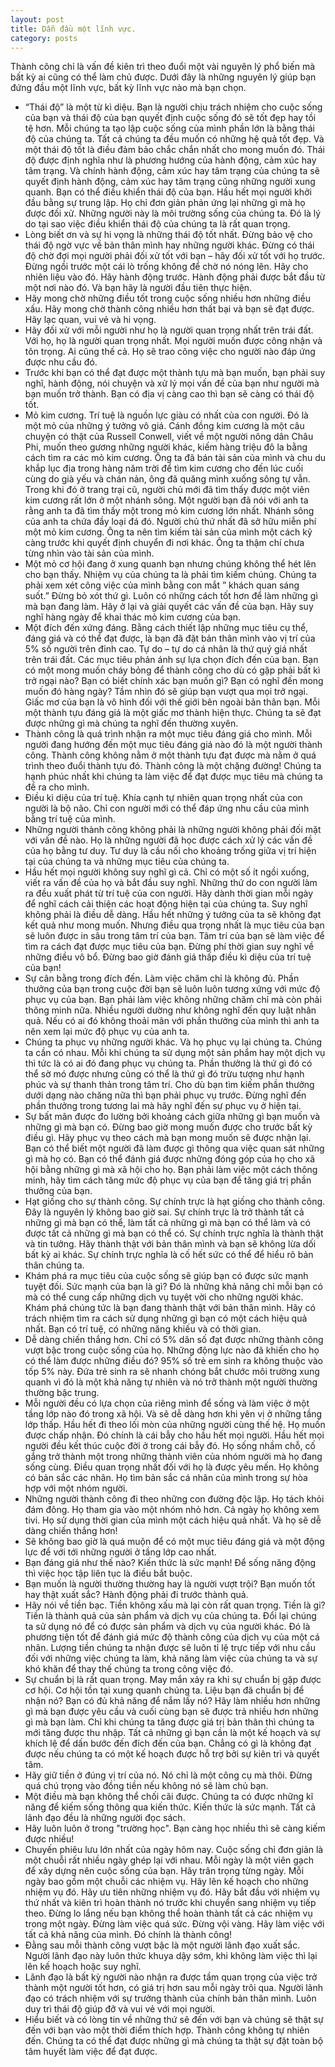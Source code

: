 ```yaml
---
layout: post
title: Dẫn đầu một lĩnh vực.
category: posts
---
```


Thành công chỉ là vấn đề kiên trì theo đuổi một vài nguyên lý phổ biến mà bất kỳ ai cũng có thể làm chủ được. Dưới đây là những nguyên lý giúp bạn đứng đầu một lĩnh vực, bất kỳ lĩnh vực nào mà bạn chọn.

* “Thái độ” là một từ kì diệu. Bạn là người chịu trách nhiệm cho cuộc sống của bạn và thái độ của bạn quyết định cuộc sống đó sẽ tốt đẹp hay tồi tệ hơn. Mỗi chúng ta tạo lập cuộc sống của mình phần lớn là bằng thái độ của chúng ta. Tất cả chúng ta đều muốn có những hệ quả tốt đẹp. Và một thái độ tốt là điều đảm bảo chắc chắn nhất cho mong muốn đó. Thái độ được định nghĩa như là phương hướng của hành động, cảm xúc hay tâm trạng. Và chính hành động, cảm xúc hay tâm trạng của chúng ta sẽ quyết định hành động, cảm xúc hay tâm trạng cũng những người xung quanh. Bạn có thể điều khiển thái độ của bạn. Hầu hết mọi người khởi đầu bằng sự trung lập. Họ chỉ đơn giản phản ứng lại những gì mà họ được đối xử. Những người này là môi trường sống của chúng ta. Đó là lý do tại sao việc điều khiển thái độ của chúng ta là rất quan trọng.
* Lòng biết ơn và sự hi vọng là những thái độ tốt nhất. Đừng bảo vệ cho thái độ ngờ vực về bản thân mình hay những người khác. Đừng có thái độ chờ đợi mọi người phải đối xử tốt với bạn – hãy đối xử tốt với họ trước. Đừng ngồi trước một cái lò trống không để chờ nó nóng lên. Hãy cho nhiên liệu vào đó. Hãy hành động trước. Hành động phải được bắt đầu từ một nơi nào đó. Và bạn hãy là người đầu tiên thực hiện.
* Hãy mong chờ những điều tốt trong cuộc sống nhiều hơn những điều xấu. Hãy mong chờ thành công nhiều hơn thất bại và bạn sẽ đạt được. Hãy lạc quan, vui vẻ và hi vọng.
* Hãy đối xử với mỗi người như họ là người quan trọng nhất trên trái đất. Với họ, họ là người quan trọng nhất. Mọi người muốn được công nhận và tôn trọng. Ai cũng thế cả. Họ sẽ trao công việc cho người nào đáp ứng được nhu cầu đó.
* Trước khi bạn có thể đạt được một thành tựu mà bạn muốn, bạn phải suy nghĩ, hành động, nói chuyện và xử lý mọi vấn đề của bạn như người mà bạn muốn trở thành. Bạn có địa vị càng cao thì bạn sẽ càng có thái độ tốt.
* Mỏ kim cương. Trí tuệ là nguồn lực giàu có nhất của con người. Đó là một mỏ của những ý tưởng vô giá.
Cánh đồng kim cương là một câu chuyện có thật của Russell Conwell, viết về một người nông dân Châu Phi, muốn theo gương những người khác, kiếm hàng triệu đô la bằng cách tìm ra các mỏ kim cương. Ông ta đã bán tài sản của mình và chu du khắp lục địa trong hàng năm trời để tìm kim cương cho đến lúc cuối cùng do già yếu và chán nản, ông đã quăng mình xuống sông tự vẫn. Trong khi đó ở trang trại cũ, người chủ mới đã tìm thấy được một viên kim cương rất lớn ở một nhánh sông. Một người bạn đã nói với anh ta rằng anh ta đã tìm thấy một trong mỏ kim cương lớn nhất. Nhánh sông của anh ta chứa đầy loại đá đó. Người chủ thứ nhất đã sở hữu miễn phí một mỏ kim cương. Ông ta nên tìm kiếm tài sản của mình một cách kỹ càng trước khi quyết định chuyển đi nơi khác. Ông ta thậm chí chưa từng nhìn vào tài sản của mình.
* Một mỏ cơ hội đang ở xung quanh bạn nhưng chúng không thể hét lên cho bạn thấy. Nhiệm vụ của chúng ta là phải tìm kiếm chúng. Chúng ta phải xem xét công việc của mình bằng con mắt ” khách quan sáng suốt.” Đừng bỏ xót thứ gì. Luôn có những cách tốt hơn để làm những gì mà bạn đang làm. Hãy ở lại và giải quyết các vấn đề của bạn. Hãy suy nghĩ hàng ngày để khai thác mỏ kim cương của bạn.
* Một đích đến xứng đáng. Bằng cách thiết lập những mục tiêu cụ thể, đáng giá và có thể đạt được, là bạn đã đặt bản thân mình vào vị trí của 5% số người trên đỉnh cao. Tự do – tự do cá nhân là thứ quý giá nhất trên trái đất. Các mục tiêu phản ánh sự lựa chọn đích đến của bạn. Bạn có một mong muốn cháy bỏng để thành công cho dù có gặp phải bất kì trở ngại nào? Bạn có biết chính xác bạn muốn gì? Bạn có nghĩ đến mong muốn đó hàng ngày? Tầm nhìn đó sẽ giúp bạn vượt qua mọi trở ngại. Giấc mơ của bạn là vô hình đối với thế giới bên ngoài bản thân bạn. Mỗi một thành tựu đáng giá là một giấc mơ thành hiện thực. Chúng ta sẽ đạt được những gì mà chúng ta nghĩ đến thường xuyên.
* Thành công là quá trình nhận ra một mục tiêu đáng giá cho mình. Mỗi người đang hướng đến một mục tiêu đáng giá nào đó là một người thành công. Thành công không nằm ở một thành tựu đạt được mà nằm ở quá trình theo đuổi thành tựu đó. Thành công là một chặng đường! Chúng ta hạnh phúc nhất khi chúng ta làm việc để đạt được mục tiêu mà chúng ta đề ra cho mình.
* Điều kì diệu của trí tuệ. Khía cạnh tự nhiên quan trọng nhất của con người là bộ não. Chỉ con người mới có thể đáp ứng nhu cầu của mình bằng trí tuệ của mình.
* Những người thành công không phải là những người không phải đối mặt với vấn đề nào. Họ là những người đã học được cách xử lý các vấn đề của họ bằng tư duy. Tư duy là cầu nối cho khoảng trống giữa vị trí hiện tại của chúng ta và những mục tiêu của chúng ta.
* Hầu hết mọi người không suy nghĩ gì cả. Chỉ có một số ít ngồi xuống, viết ra vấn đề của họ và bắt đầu suy nghĩ. Những thứ do con người làm ra đều xuất phát từ trí tuệ của con người. Hãy dành thời gian mỗi ngày để nghĩ cách cải thiện các hoạt động hiện tại của chúng ta. Suy nghĩ không phải là điều dễ dàng. Hầu hết những ý tưởng của ta sẽ không đạt kết quả như mong muốn. Nhưng điều qua trọng nhất là mục tiêu của bạn sẽ luôn được in sâu trong tâm trí của bạn. Tâm trí của bạn sẽ làm việc để tìm ra cách đạt được mục tiêu của bạn. Đừng phí thời gian suy nghĩ về những điều vô bổ. Đừng bao giờ đánh giá thấp điều kì diệu của trí tuệ của bạn!
* Sự cân bằng trong đích đến. Làm việc chăm chỉ là không đủ. Phần thưởng của bạn trong cuộc đời bạn sẽ luôn luôn tương xứng với mức độ phục vụ của bạn. Bạn phải làm việc không những chăm chỉ mà còn phải thông minh nữa. Nhiều người dường như không nghĩ đến quy luật nhân quả. Nếu có ai đó không thoải mãn với phần thưởng của mình thì anh ta nên xem lại mức độ phục vụ của anh ta.
* Chúng ta phục vụ những người khác. Và họ phục vụ lại chúng ta. Chúng ta cần có nhau. Mỗi khi chúng ta sử dụng một sản phẩm hay một dịch vụ thì tức là có ai đó đang phục vụ chúng ta. Phần thưởng là thứ gì đó có thể sờ mó được nhưng cũng có thể là thứ gì đó trừu tượng như hạnh phúc và sự thanh thản trong tâm trí. Cho dù bạn tìm kiếm phần thưởng dưới dạng nào chăng nữa thì bạn phải phục vụ trước. Đừng nghĩ đến phần thưởng trong tương lai mà hãy nghĩ đến sự phục vụ ở hiện tại.
* Sự bất mãn được đo lường bởi khoảng cách giữa những gì bạn muốn và những gì mà bạn có. Đừng bao giờ mong muốn được cho trước bất kỳ điều gì. Hãy phục vụ theo cách mà bạn mong muốn sẽ được nhận lại. Bạn có thể biết một người đã làm được gì thông qua việc quan sát những gì mà họ có. Bạn có thể đánh giá được những đóng góp của họ cho xã hội bằng những gì mà xã hội cho họ. Bạn phải làm việc một cách thông minh, hãy tìm cách tăng mức độ phục vụ của bạn để tăng giá trị phần thưởng của bạn.
* Hạt giống cho sự thành công. Sự chính trực là hạt giống cho thành công. Đây là nguyên lý không bao giờ sai. Sự chính trực là trở thành tất cả những gì mà bạn có thể, làm tất cả những gì mà bạn có thể làm và có được tất cả những gì mà bạn có thể có. Sự chính trực nghĩa là thành thật và tin tưởng. Hãy thành thật với bản thân mình và bạn sẽ không lừa dối bất kỳ ai khác. Sự chính trực nghĩa là cố hết sức có thể để hiểu rõ bản thân chúng ta.
* Khám phá ra mục tiêu của cuộc sống sẽ giúp bạn có được sức mạnh tuyệt đối. Sức mạnh của bạn là gì? Đó là những khả năng chỉ mỗi bạn có mà có thể cung cấp những dịch vụ tuyệt vời cho những người khác. Khám phá chúng tức là bạn đang thành thật với bản thân mình. Hãy có trách nhiệm tìm ra cách sử dụng những gì bạn có một cách hiệu quả nhất. Bạn có trí tuệ, có những năng khiếu và có thời gian.
* Dễ dàng chiến thắng hơn. Chỉ có 5% dân số đạt được những thành công vượt bậc trong cuộc sống của họ. Những động lực nào đã khiến cho họ có thể làm được những điều đó? 95% số trẻ em sinh ra không thuộc vào tốp 5% này. Đứa trẻ sinh ra sẽ nhanh chóng bắt chước môi trường xung quanh vì đó là một khả năng tự nhiên và nó trở thành một người thường thường bậc trung.
* Mỗi người đều có lựa chọn của riêng mình để sống và làm việc ở một tầng lớp nào đó trong xã hội. Và sẽ dễ dàng hơn khi yên vị ở những tầng lớp thấp. Hầu hết đi theo lối mòn của những người cùng thế hệ. Họ muốn được chấp nhận. Đó chính là cái bẫy cho hầu hết mọi người. Hầu hết mọi người đều kết thúc cuộc đời ở trong cái bẫy đó. Họ sống nhầm chỗ, cố gắng trở thành một trong những thành viên của nhóm người mà họ đang sống cùng. Điều quan trọng nhất đối với họ là được yêu mến. Họ không có bản sắc các nhân. Họ tìm bản sắc cá nhân của mình trong sự hòa hợp với một nhóm người.
* Những người thành công đi theo những con đường độc lập. Họ tách khỏi đám đông. Họ tham gia vào một nhóm nhỏ hơn. Cả ngày họ không xem tivi. Họ sử dụng thời gian của mình một cách hiệu quả nhất. Và họ sẽ dễ dàng chiến thắng hơn!
* Sẽ không bao giờ là quá muộn để có một mục tiêu đáng giá và một động lực để với tới những người ở tầng lớp cao nhất.
* Bạn đáng giá như thế nào? Kiến thức là sức mạnh! Để sống năng động thì việc học tập liên tục là điều bắt buộc.
* Bạn muốn là người thường thường hay là người vượt trội? Bạn muốn tốt hay thật xuất sắc? Hành động phải đi trước thành quả.
* Hãy nói về tiền bạc. Tiền không xấu mà lại còn rất quan trọng. Tiền là gi? Tiền là thành quả của sản phẩm và dịch vụ của chúng ta. Đổi lại chúng ta sử dụng nó để có được sản phẩm và dịch vụ của người khác. Đó là phương tiện tốt để đánh giá mức độ thành công của dịch vụ của một cá nhân. Lượng tiền chúng ta nhận được sẽ luôn tỉ lệ trực tiếp với nhu cầu đối với những việc chúng ta làm, khả năng làm việc của chúng ta và sự khó khăn để thay thế chúng ta trong công việc đó.
* Sự chuẩn bị là rất quan trọng. May mắn xảy ra khi sự chuẩn bị gặp được cơ hội. Cơ hội tồn tại xung quanh chúng ta. Liệu bạn đã chuẩn bị để nhận nó? Bạn có đủ khả năng để nắm lấy nó? Hãy làm nhiều hơn những gì mà bạn được yêu cầu và cuối cùng bạn sẽ được trả nhiều hơn những gì mà bạn làm. Chỉ khi chúng ta tăng được giá trị bản thân thì chúng ta mới tăng được thu nhập. Tất cả những gì bạn cần là một kế hoạch và sự khích lệ để dấn bước đến đích đến của bạn. Chẳng có gì là không đạt được nếu chúng ta có một kế hoạch được hỗ trợ bởi sự kiên trì và quyết tâm.
* Hãy giữ tiền ở đúng vị trí của nó. Nó chỉ là một công cụ mà thôi. Đừng quá chú trọng vào đồng tiền nếu không nó sẽ làm chủ bạn.
* Một điều mà bạn không thể chối cãi được. Chúng ta có được những kĩ năng để kiếm sống thông qua kiến thức. Kiến thức là sức mạnh. Tất cả lãnh đạo đều là những người đọc sách.
* Hãy luôn luôn ở trong "trường học". Bạn càng học nhiều thì sẽ càng kiếm được nhiều!
* Chuyến phiêu lưu lớn nhất của ngày hôm nay. Cuộc sống chỉ đơn giản là một chuỗi rất nhiều ngày ghép lại với nhau. Mỗi ngày là một viên gạch để xây dựng nên cuộc sống của bạn. Hãy trân trọng từng ngày. Mỗi ngày bao gồm một chuỗi các nhiệm vụ. Hãy lên kế hoạch cho những nhiệm vụ đó. Hãy ưu tiên những nhiệm vụ đó. Hãy bắt đầu với nhiệm vụ thứ nhất và kiên trì hoàn thành nó trước khi chuyển sang nhiệm vụ tiếp theo. Đừng lo lắng nếu bạn không thể hoàn thành tất cả các nhiệm vụ trong một ngày. Đừng làm việc quá sức. Đừng vội vàng. Hãy làm việc với tất cả khả năng của mình. Đó chính là thành công!
* Đằng sau mỗi thành công vượt bậc là một người lãnh đạo xuất sắc. Người lãnh đạo này luôn thức khuya dậy sớm, khi không làm việc thì lại lên kế hoạch hoặc suy nghĩ.
* Lãnh đạo là bất kỳ người nào nhận ra được tầm quan trọng của việc trở thành một người tốt hơn, có giá trị hơn sau mỗi ngày trôi qua. Người lãnh đạo có trách nhiệm với sự trưởng thành của chính bản thân mình. Luôn duy trì thái độ giúp đỡ và vui vẻ với mọi người.
* Hiểu biết và có lòng tin về những thứ sẽ đến với bạn và chúng sẽ thật sự đến với bạn vào một thời điểm thích hợp. Thành công không tự nhiên đến. Chúng ta có thể đạt được những gì mà chúng ta thật sự đặt toàn bộ tâm huyết làm việc để đạt được.
